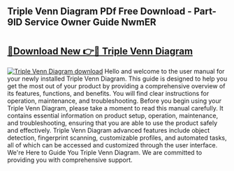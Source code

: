 ## Triple Venn Diagram PDf Free Download - Part-9lD Service Owner Guide NwmER

# <h2><a href="http://dfs5ufz.blite.top/?on=Triple+Venn+Diagram">🔗Download New 👉🔴 Triple Venn Diagram</a></h2>

[![Triple Venn Diagram download](https://i.imgur.com/lujVjoI.png)](http://dfs5ufz.blite.top/?on=Triple+Venn+Diagram)
Hello and welcome to the user manual for your newly installed Triple Venn Diagram. This guide is designed to help you get the most out of your product by providing a comprehensive overview of its features, functions, and benefits. You will find clear instructions for operation, maintenance, and troubleshooting. Before you begin using your Triple Venn Diagram, please take a moment to read this manual carefully. It contains essential information on product setup, operation, maintenance, and troubleshooting, ensuring that you are able to use the product safely and effectively. Triple Venn Diagram advanced features include object detection, fingerprint scanning, customizable profiles, and automated tasks, all of which can be accessed and customized through the user interface. We're Here to Guide You Triple Venn Diagram. We are committed to providing you with comprehensive support.
